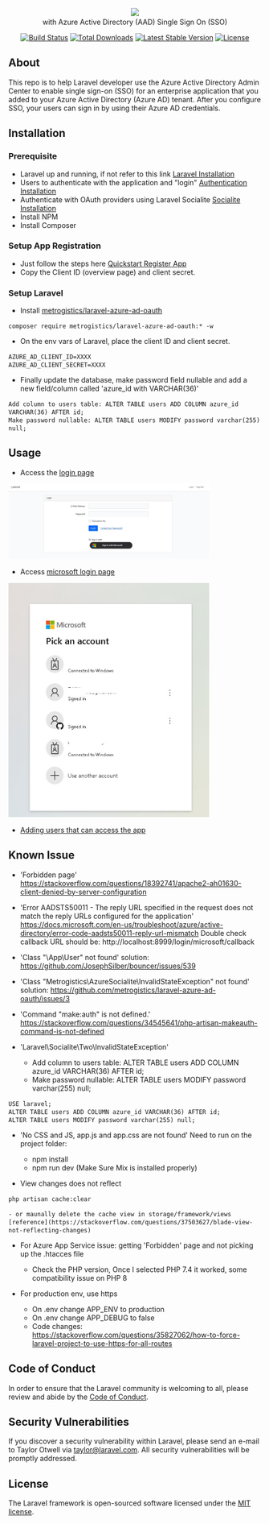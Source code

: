 <p align="center"><img src="https://raw.githubusercontent.com/laravel/art/master/logo-lockup/5%20SVG/2%20CMYK/1%20Full%20Color/laravel-logolockup-cmyk-red.svg" width="400"> <br> with Azure Active Directory (AAD) Single Sign On (SSO)</p>

<p align="center">
<a href="https://travis-ci.org/laravel/framework"><img src="https://travis-ci.org/laravel/framework.svg" alt="Build Status"></a>
<a href="https://packagist.org/packages/laravel/framework"><img src="https://img.shields.io/packagist/dt/laravel/framework" alt="Total Downloads"></a>
<a href="https://packagist.org/packages/laravel/framework"><img src="https://img.shields.io/packagist/v/laravel/framework" alt="Latest Stable Version"></a>
<a href="https://packagist.org/packages/laravel/framework"><img src="https://img.shields.io/packagist/l/laravel/framework" alt="License"></a>
</p>

## About

This repo is to help Laravel developer use the Azure Active Directory Admin Center to enable single sign-on (SSO) for an enterprise application that you added to your Azure Active Directory (Azure AD) tenant. After you configure SSO, your users can sign in by using their Azure AD credentials.

## Installation

### Prerequisite
- Laravel up and running, if not refer to this link [Laravel Installation](https://laravel.com/docs/8.x/installation)
- Users to authenticate with the application and "login" [Authentication Installation](https://laravel.com/docs/8.x/authentication)
- Authenticate with OAuth providers using Laravel Socialite [Socialite Installation](https://laravel.com/docs/8.x/socialite)
- Install NPM
- Install Composer

### Setup App Registration
- Just follow the steps here [Quickstart Register App](https://docs.microsoft.com/en-us/azure/active-directory/develop/quickstart-register-app)
- Copy the Client ID (overview page) and client secret.

### Setup Laravel
- Install [metrogistics/laravel-azure-ad-oauth](https://github.com/metrogistics/laravel-azure-ad-oauth)        
```
composer require metrogistics/laravel-azure-ad-oauth:* -w
```        

- On the env vars of Laravel, place the client ID and client secret.
```    
AZURE_AD_CLIENT_ID=XXXX
AZURE_AD_CLIENT_SECRET=XXXX
```

- Finally update the database, make password field nullable and add a new field/column called 'azure_id with VARCHAR(36)'    
```
Add column to users table: ALTER TABLE users ADD COLUMN azure_id VARCHAR(36) AFTER id;
Make password nullable: ALTER TABLE users MODIFY password varchar(255) null;
```

## Usage
- Access the [login page](http://yourdomain.com/login)
<img src="https://raw.githubusercontent.com/mtp-repository/mtp-laravel-with-aad-sso/main/public/images/login.jpg" width="400">

- Access [microsoft login page](http://yourdomain.com/login/microsoft)
<img src="https://raw.githubusercontent.com/mtp-repository/mtp-laravel-with-aad-sso/main/public/images/mslogin.jpg" width="400">

- [Adding users that can access the app](https://docs.microsoft.com/en-us/azure/active-directory/manage-apps/add-application-portal-assign-users)


## Known Issue
- 'Forbidden page'
https://stackoverflow.com/questions/18392741/apache2-ah01630-client-denied-by-server-configuration

- 'Error AADSTS50011 - The reply URL specified in the request does not match the reply URLs configured for the application'
https://docs.microsoft.com/en-us/troubleshoot/azure/active-directory/error-code-aadsts50011-reply-url-mismatch
Double check callback URL should be: http://localhost:8999/login/microsoft/callback

- 'Class "\App\User" not found'
solution: https://github.com/JosephSilber/bouncer/issues/539

- 'Class "Metrogistics\AzureSocialite\InvalidStateException" not found'
solution: https://github.com/metrogistics/laravel-azure-ad-oauth/issues/3

- 'Command "make:auth" is not defined.'
https://stackoverflow.com/questions/34545641/php-artisan-makeauth-command-is-not-defined

- 'Laravel\Socialite\Two\InvalidStateException'
    - Add column to users table: ALTER TABLE users ADD COLUMN azure_id VARCHAR(36) AFTER id;
    - Make password nullable: ALTER TABLE users MODIFY password varchar(255) null;
```
USE laravel;
ALTER TABLE users ADD COLUMN azure_id VARCHAR(36) AFTER id;
ALTER TABLE users MODIFY password varchar(255) null;
```

- 'No CSS and JS, app.js and app.css are not found'
Need to run on the project folder:
    - npm install
    - npm run dev (Make Sure Mix is installed properly)

- View changes does not reflect
```
php artisan cache:clear
```
    - or maunally delete the cache view in storage/framework/views [reference](https://stackoverflow.com/questions/37503627/blade-view-not-reflecting-changes)

- For Azure App Service issue: getting 'Forbidden' page and not picking up the .htacces file
    - Check the PHP version, Once I selected PHP 7.4 it worked, some compatibility issue on PHP 8

- For production env, use https
    - On .env change APP_ENV to production
    - On .env change APP_DEBUG to false
    - Code changes: https://stackoverflow.com/questions/35827062/how-to-force-laravel-project-to-use-https-for-all-routes

## Code of Conduct

In order to ensure that the Laravel community is welcoming to all, please review and abide by the [Code of Conduct](https://laravel.com/docs/contributions#code-of-conduct).

## Security Vulnerabilities

If you discover a security vulnerability within Laravel, please send an e-mail to Taylor Otwell via [taylor@laravel.com](mailto:taylor@laravel.com). All security vulnerabilities will be promptly addressed.

## License

The Laravel framework is open-sourced software licensed under the [MIT license](https://opensource.org/licenses/MIT).
